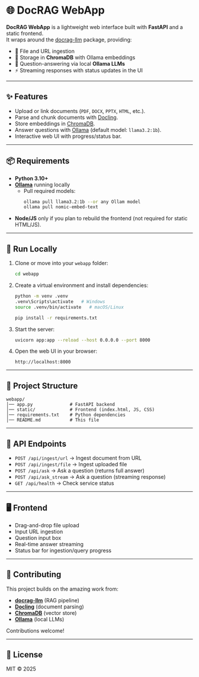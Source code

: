 # 🌐 DocRAG WebApp

**DocRAG WebApp** is a lightweight web interface built with **FastAPI** and a static frontend.  
It wraps around the [docrag-llm](https://pypi.org/project/docrag-llm) package, providing:  
- 📂 File and URL ingestion  
- 🧠 Storage in **ChromaDB** with Ollama embeddings  
- 🤖 Question-answering via local **Ollama LLMs**  
- ⚡ Streaming responses with status updates in the UI  

---

## ✨ Features
- Upload or link documents (`PDF`, `DOCX`, `PPTX`, `HTML`, etc.).
- Parse and chunk documents with [Docling](https://github.com/docling-project/docling).
- Store embeddings in [ChromaDB](https://www.trychroma.com/).
- Answer questions with [Ollama](https://ollama.ai/) (default model: `llama3.2:1b`).
- Interactive web UI with progress/status bar.

---

## 📦 Requirements

- **Python 3.10+**
- **[Ollama](https://ollama.ai/)** running locally
  - Pull required models:  
    ```bash
    ollama pull llama3.2:1b --or any Ollam model
    ollama pull nomic-embed-text
    ```
- **Node/JS** only if you plan to rebuild the frontend (not required for static HTML/JS).

---

## 🚀 Run Locally

1. Clone or move into your `webapp` folder:
   ```bash
   cd webapp
   ```

2. Create a virtual environment and install dependencies:
   ```bash
   python -m venv .venv
   .venv\Scripts\activate   # Windows
   source .venv/bin/activate   # macOS/Linux

   pip install -r requirements.txt
   ```

3. Start the server:
   ```bash
   uvicorn app:app --reload --host 0.0.0.0 --port 8000
   ```

4. Open the web UI in your browser:
   ```
   http://localhost:8000
   ```

---

## 📂 Project Structure

```
webapp/
│── app.py              # FastAPI backend
│── static/             # Frontend (index.html, JS, CSS)
│── requirements.txt    # Python dependencies
│── README.md           # This file
```

---

## 🔧 API Endpoints

- `POST /api/ingest/url` → Ingest document from URL
- `POST /api/ingest/file` → Ingest uploaded file
- `POST /api/ask` → Ask a question (returns full answer)
- `POST /api/ask_stream` → Ask a question (streaming response)
- `GET /api/health` → Check service status

---

## 🖥️ Frontend

- Drag-and-drop file upload
- Input URL ingestion
- Question input box
- Real-time answer streaming
- Status bar for ingestion/query progress

---

## 🤝 Contributing

This project builds on the amazing work from:
- [**docrag-llm**](https://pypi.org/project/docrag-llm) (RAG pipeline)
- [**Docling**](https://github.com/docling-project/docling) (document parsing)
- [**ChromaDB**](https://www.trychroma.com/) (vector store)
- [**Ollama**](https://ollama.ai/) (local LLMs)

Contributions welcome!

---

## 📜 License

MIT © 2025  
